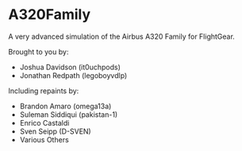 # A320Family
A very advanced simulation of the Airbus A320 Family for FlightGear.

Brought to you by:
- Joshua Davidson (it0uchpods)
- Jonathan Redpath (legoboyvdlp)

Including repaints by:
- Brandon Amaro (omega13a)
- Suleman Siddiqui (pakistan-1)
- Enrico Castaldi
- Sven Seipp (D-SVEN)
- Various Others